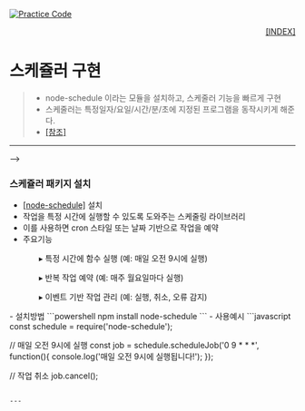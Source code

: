 [![Practice Code](https://skillicons.dev/icons?heiht="10"&i=nodejs,vscode,npm&theme=dark)](../README.md)

<p style="text-align: right"> 
    <a href="../README.md">[INDEX]</a>
</p>

# 스케쥴러 구현
> - node-schedule 이라는 모듈을 설치하고, 스케줄러 기능을 빠르게 구현
> - 스케줄러는 특정일자/요일/시간/분/초에 지정된 프로그램을 동작시키게 해준다.
> - [[참조]](https://www.youtube.com/watch?v=zajq7NJflPY)

---

<!-->
<style>
  .indent {
    text-indent: 2em; /* 원하는 크기로 조정 가능 */
  }
</style>
-->

### 스케쥴러 패키지 설치
- [[node-schedule]](https://www.npmjs.com/package/node-schedule) 설치
- 작업을 특정 시간에 실행할 수 있도록 도와주는 스케줄링 라이브러리
- 이를 사용하면 cron 스타일 또는 날짜 기반으로 작업을 예약
- 주요기능
<ol class="indent"> ▸ 특정 시간에 함수 실행 (예: 매일 오전 9시에 실행) </ol>
<ol class="indent"> ▸ 반복 작업 예약 (예: 매주 월요일마다 실행) </ol>
<ol class="indent"> ▸ 이벤트 기반 작업 관리 (예: 실행, 취소, 오류 감지) </ol> 
- 설치방법
```powershell
npm install node-schedule
```
- 사용예시
```javascript
const schedule = require('node-schedule');

// 매일 오전 9시에 실행
const job = schedule.scheduleJob('0 9 * * *', function(){
    console.log('매일 오전 9시에 실행됩니다!');
});

// 작업 취소
job.cancel();
```

---



